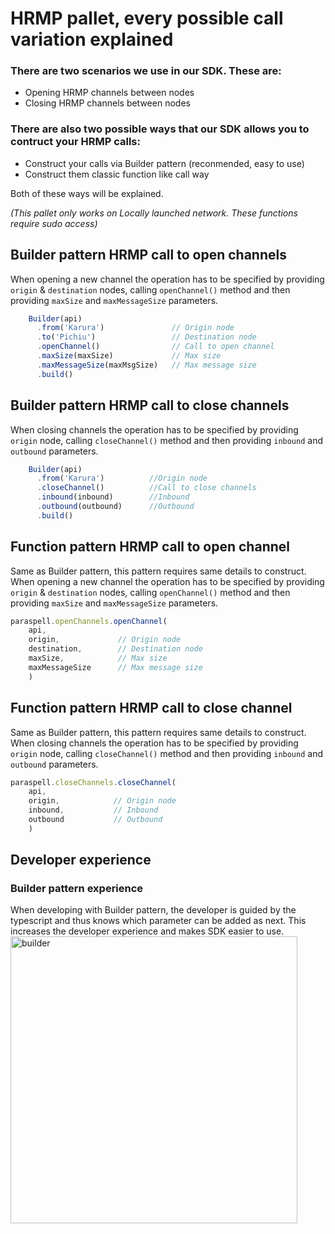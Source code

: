 # HRMP pallet, every possible call variation explained
### There are two scenarios we use in our SDK. These are:
- Opening HRMP channels between nodes
- Closing HRMP channels between nodes

### There are also two possible ways that our SDK allows you to contruct your HRMP calls:
- Construct your calls via Builder pattern (reconmended, easy to use)
- Construct them classic function like call way

Both of these ways will be explained.

*(This pallet only works on Locally launched network. These functions require sudo access)*

## Builder pattern HRMP call to open channels
When opening a new channel the operation has to be specified by providing `origin` & `destination` nodes, calling `openChannel()` method and then providing `maxSize` and `maxMessageSize` parameters.

```js
    Builder(api)
      .from('Karura')               // Origin node
      .to('Pichiu')                 // Destination node
      .openChannel()                // Call to open channel
      .maxSize(maxSize)             // Max size
      .maxMessageSize(maxMsgSize)   // Max message size
      .build()
```

## Builder pattern HRMP call to close channels
When closing channels the operation has to be specified by providing `origin` node, calling `closeChannel()` method and then providing `inbound` and `outbound` parameters.
```js
    Builder(api)
      .from('Karura')          //Origin node
      .closeChannel()          //Call to close channels
      .inbound(inbound)        //Inbound
      .outbound(outbound)      //Outbound
      .build()
```

## Function pattern HRMP call to open channel
Same as Builder pattern, this pattern requires same details to construct. When opening a new channel the operation has to be specified by providing `origin` & `destination` nodes, calling `openChannel()` method and then providing `maxSize` and `maxMessageSize` parameters.

```js
paraspell.openChannels.openChannel(
    api,
    origin,             // Origin node
    destination,        // Destination node
    maxSize,            // Max size
    maxMessageSize      // Max message size
    )

```
## Function pattern HRMP call to close channel
Same as Builder pattern, this pattern requires same details to construct. When closing channels the operation has to be specified by providing `origin` node, calling `closeChannel()` method and then providing `inbound` and `outbound` parameters.
```js
paraspell.closeChannels.closeChannel(
    api,              
    origin,            // Origin node 
    inbound,           // Inbound
    outbound           // Outbound
    )

```

## Developer experience

### Builder pattern experience
When developing with Builder pattern, the developer is guided by the typescript and thus knows which parameter can be added as next. This increases the developer experience and makes SDK easier to use.
<img width="459" alt="builder" src="https://user-images.githubusercontent.com/55763425/214562882-dd1a052e-c420-4131-bb50-3b656fabd10c.png">
